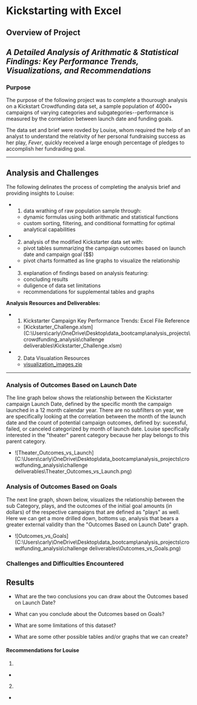 # **Kickstarting with Excel**

## Overview of Project
*A Detailed Analysis of Arithmatic & Statistical Findings: Key Performance Trends, Visualizations, and Recommendations*
---
### Purpose
The purpose of the following project was to complete a thourough analysis on a Kickstart Crowdfunding data set, a sample population of 4000+ campaigns of varying categories and subgategories--performance is measured by the correlation between launch date and funding goals. 

The data set and brief were rovded by Louise, whom required the help of an analyst to understand the relativity of her personal fundraising success as her play, _Fever_, quickly received a large enough percentage of pledges to accomplish her fundraiding goal. 

---
## Analysis and Challenges
The following delinates the process of completing the analysis brief and providing insights to Louise:

  - 1) data wrathing of raw population sample through:
     * dynamic formulas using both arithmatic and statistical functions
     * custom sorting, filtering, and conditional formatting for optimal analytical capabilities
     
  - 2) analysis of the modified Kickstarter data set with:
     * pivot tables summarizing the campaign outcomes based on launch date and campaign goal ($$)
     * pivot charts formatted as line graphs to visualize the relationship

  - 3) explanation of findings based on analysis featuring:
     * concluding results
     * duligence of data set limitations
     * recommendations for supplemental tables and graphs

__Analysis Resources and Deliverables:__

- 1. Kickstarter Campaign Key Performance Trends: Excel File Reference
  - [Kickstarter_Challenge.xlsm](C:\Users\carly\OneDrive\Desktop\data_bootcamp\analysis_projects\crowdfunding_analysis\challenge deliverables\Kickstarter_Challenge.xlsm)
- 2. Data Visualation Resources
  - [visualization_images.zip](C:\Users\carly\OneDrive\Desktop\data_bootcamp\analysis_projects\crowdfunding_analysis\visualization_data\visualization_images.zip)
 ---
### Analysis of Outcomes Based on Launch Date

The line graph below shows the relationship between the Kickstarter campaign Launch Date, defined by the specific month the campaign launched in a 12 month calendar year. There are no subfilters on year, we are specifically looking at the correlation between the month of the launch date and the count of potential campaign outcomes, defined by: sucessful, failed, or canceled  categorized by month of launch date.  Louise specifically interested in the "theater" parent category because her play belongs to this parent category. 

- ![Theater_Outcomes_vs_Launch](C:\Users\carly\OneDrive\Desktop\data_bootcamp\analysis_projects\crowdfunding_analysis\challenge deliverables\Theater_Outcomes_vs_Launch.png)

### Analysis of Outcomes Based on Goals

The next line graph, shown below, visualizes the relationship between the sub Category, plays, and the outcomes of the initial goal amounts (in dollars) of the respective campaigns that are defined as "plays" as well. Here we can get a more drilled down, bottoms up, analysis that bears a greater external validity than the "Outcomes Based on Launch Date" graph.

- ![Outcomes_vs_Goals](C:\Users\carly\OneDrive\Desktop\data_bootcamp\analysis_projects\crowdfunding_analysis\challenge deliverables\Outcomes_vs_Goals.png)

### Challenges and Difficulties Encountered

## Results

- What are the two conclusions you can draw about the Outcomes based on Launch Date?

- What can you conclude about the Outcomes based on Goals?

- What are some limitations of this dataset?

- What are some other possible tables and/or graphs that we can create?



#### Recommendations for Louise
1.
 -
2. 
 -
